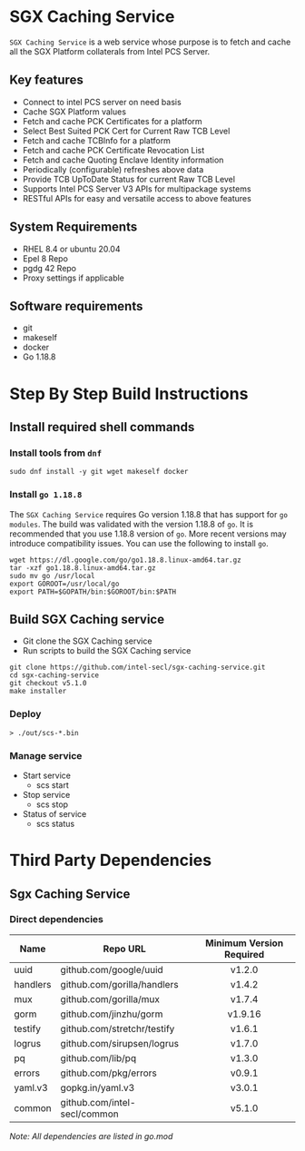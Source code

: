 # SGX Caching Service

`SGX Caching Service` is a web service whose purpose is to fetch and cache all the SGX Platform collaterals from Intel PCS Server.

## Key features
- Connect to intel PCS server on need basis
- Cache SGX Platform values 
- Fetch and cache PCK Certificates for a platform
- Select Best Suited PCK Cert for Current Raw TCB Level
- Fetch and cache TCBInfo for a platform
- Fetch and cache PCK Certificate Revocation List
- Fetch and cache Quoting Enclave Identity information
- Periodically (configurable) refreshes above data
- Provide TCB UpToDate Status for current Raw TCB Level
- Supports Intel PCS Server V3 APIs for multipackage systems
- RESTful APIs for easy and versatile access to above features

## System Requirements
- RHEL 8.4 or ubuntu 20.04
- Epel 8 Repo
- pgdg 42 Repo
- Proxy settings if applicable

## Software requirements
- git
- makeself
- docker
- Go 1.18.8

# Step By Step Build Instructions

## Install required shell commands

### Install tools from `dnf`
```shell
sudo dnf install -y git wget makeself docker
```

### Install `go 1.18.8`
The `SGX Caching Service` requires Go version 1.18.8 that has support for `go modules`. The build was validated with the version 1.18.8 of `go`. It is recommended that you use 1.18.8 version of `go`. More recent versions may introduce compatibility issues. You can use the following to install `go`.
```shell
wget https://dl.google.com/go/go1.18.8.linux-amd64.tar.gz
tar -xzf go1.18.8.linux-amd64.tar.gz
sudo mv go /usr/local
export GOROOT=/usr/local/go
export PATH=$GOPATH/bin:$GOROOT/bin:$PATH
```

## Build SGX Caching service

- Git clone the SGX Caching service
- Run scripts to build the SGX Caching service

```shell
git clone https://github.com/intel-secl/sgx-caching-service.git
cd sgx-caching-service
git checkout v5.1.0
make installer
```

### Deploy
```console
> ./out/scs-*.bin
```

### Manage service
* Start service
    * scs start
* Stop service
    * scs stop
* Status of service
    * scs status

# Third Party Dependencies

## Sgx Caching Service

### Direct dependencies

| Name        | Repo URL                    | Minimum Version Required           |
| ----------- | --------------------------- | :--------------------------------: |
| uuid        | github.com/google/uuid      | v1.2.0                            |
| handlers    | github.com/gorilla/handlers | v1.4.2                             |
| mux         | github.com/gorilla/mux      | v1.7.4                             |
| gorm        | github.com/jinzhu/gorm      | v1.9.16                            |
| testify     | github.com/stretchr/testify | v1.6.1                             |
| logrus      | github.com/sirupsen/logrus  | v1.7.0                             |
| pq          | github.com/lib/pq           | v1.3.0                             |
| errors      | github.com/pkg/errors       | v0.9.1                             |
| yaml.v3     | gopkg.in/yaml.v3            | v3.0.1                             |
| common      | github.com/intel-secl/common| v5.1.0                             |

*Note: All dependencies are listed in go.mod*
